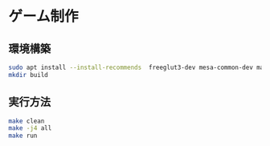 # ゲーム制作

## 環境構築

```bash
sudo apt install --install-recommends  freeglut3-dev mesa-common-dev make
mkdir build
```

## 実行方法

```bash
make clean
make -j4 all
make run
```

